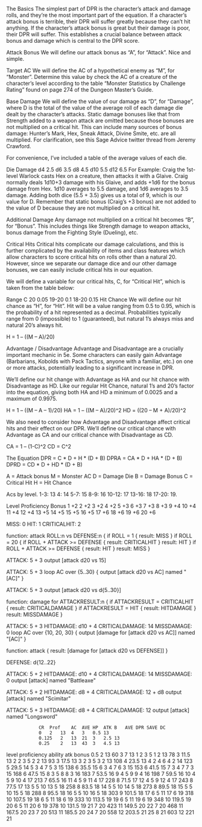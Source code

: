 The Basics
The simplest part of DPR is the character’s attack and damage rolls, and they’re the most important part of the equation. If a character’s attack bonus is terrible, their DPR will suffer greatly because they can’t hit anything. If the character’s attack bonus is great but their damage is poor, their DPR will suffer. This establishes a crucial balance between attack bonus and damage which is central to the DPR score.

Attack Bonus
We will define our attack bonus as “A”, for “Attack”. Nice and simple.

Target AC
We will define the AC of a hypothetical enemy as “M”, for “Monster”. Determine this value by check the AC of a creature of the character’s level according to the table “Monster Statistics by Challenge Rating” found on page 274 of the Dungeon Master’s Guide.

Base Damage
We will define the value of our damage as “D”, for “Damage”, where D is the total of the value of the average roll of each damage die dealt by the character’s attacks. Static damage bonuses like that from Strength added to a weapon attack are omitted because those bonuses are not multiplied on a critical hit. This can include many sources of bonus damage: Hunter’s Mark, Hex, Sneak Attack, Divine Smite, etc. are all multiplied. For clarification, see this Sage Advice twitter thread from Jeremy Crawford.

For convenience, I’ve included a table of the average values of each die.

Die	Damage
d4	2.5
d6	3.5
d8	4.5
d10	5.5
d12	6.5
For Example: Craig the 1st-level Warlock casts Hex on a creature, then attacks it with a Glaive. Craig normally deals 1d10+3 damage with his Glaive, and adds +1d6 for the bonus damage from Hex. 1d10 averages to 5.5 damage, and 1d6 averages to 3.5 damage. Adding both dice (5.5 + 3.5) gives us a total of 9, which is our value for D. Remember that static bonus (Craig’s +3 bonus) are not added to the value of D because they are not multiplied on a critical hit.

Additional Damage
Any damage not multiplied on a critical hit becomes “B”, for “Bonus”. This includes things like Strength damage to weapon attacks, bonus damage from the Fighting Style (Dueling), etc.

Critical Hits
Critical hits complicate our damage calculations, and this is further complicated by the availability of items and class features which allow characters to score critical hits on rolls other than a natural 20. However, since we separate our damage dice and our other damage bonuses, we can easily include critical hits in our equation.

We will define a variable for our critical hits, C, for “Critical Hit”, which is taken from the table below:

Range	C
20	0.05
19-20	0.1
18-20	0.15
Hit Chance
We will define our hit chance as “H”, for “Hit”. Hit will be a value ranging from 0.5 to 0.95, which is the probability of a hit represented as a decimal. Probabilities typically range from 0 (impossible) to 1 (guaranteed), but natural 1’s always miss and natural 20’s always hit.

H = 1 – ((M – A)/20)

Advantage / Disadvantage
Advantage and Disadvantage are a crucially important mechanic in 5e. Some characters can easily gain Advantage (Barbarians, Kobolds with Pack Tactics, anyone with a familiar, etc.) on one or more attacks, potentially leading to a significant increase in DPR.

We’ll define our hit change with Advantage as HA and our hit chance with Disadvantage as HD. Like our regular Hit Chance, natural 1’s and 20’s factor into the equation, giving both HA and HD a minimum of 0.0025 and a maximum of 0.9975.

H = 1 – ((M – A – 1)/20)
HA = 1 – ((M – A)/20)^2
HD = ((20 – M + A)/20)^2

We also need to consider how Advantage and Disadvantage affect critical hits and their effect on our DPR. We’ll define our critical chance with Advantage as CA and our critical chance with Disadvantage as CD.

CA = 1 – (1-C)^2
CD = C^2

The Equation
DPR = C * D + H * (D + B)
DPRA = CA * D + HA * (D + B)
DPRD = CD * D + HD * (D + B)

A = Attack bonus
M = Monster AC
D = Damage Die
B = Damage Bonus
C = Critical Hit
H = Hit Chance

Acs by level.
1-3: 13
4: 14
5-7: 15
8-9: 16
10-12: 17
13-16: 18
17-20: 19.


Level	Proficiency Bonus
1	+2
2	+2
3	+2
4	+2
5	+3
6	+3
7	+3
8	+3
9	+4
10	+4
11	+4
12	+4
13	+5
14	+5
15	+5
16	+5
17	+6
18	+6
19	+6
20	+6

MISS: 0
HIT: 1
CRITICALHIT: 2

function: attack ROLL:n vs DEFENSE:n {
 if ROLL = 1 { result: MISS }
 if ROLL = 20 {
  if ROLL + ATTACK >= DEFENSE { result: CRITICALHIT }
  result: HIT
 }
 if ROLL + ATTACK >= DEFENSE { result: HIT }
 result: MISS
}

ATTACK: 5 + 3
output [attack d20 vs 15]

ATTACK: 5 + 3
loop AC over {5..30} {
 output [attack d20 vs AC] named "[AC]"
}

ATTACK: 5 + 3
output [attack d20 vs d{5..30}]

function: damage for ATTACKRESULT:n {
 if ATTACKRESULT = CRITICALHIT {
  result: CRITICALDAMAGE
 }
 if ATTACKRESULT = HIT {
  result: HITDAMAGE
 }
 result: MISSDAMAGE
}

ATTACK: 5 + 3
HITDAMAGE: d10 + 4
CRITICALDAMAGE: 14
MISSDAMAGE: 0
loop AC over {10, 20, 30} {
 output [damage for [attack d20 vs AC]] named "[AC]"
}

function: attack {
 result: [damage for [attack d20 vs DEFENSE]]
}

DEFENSE: d{12..22}

ATTACK: 5 + 2
HITDAMAGE: d10 + 4
CRITICALDAMAGE: 14
MISSDAMAGE: 0
output [attack] named "Battleaxe"

ATTACK: 5 + 2
HITDAMAGE: d8 + 4
CRITICALDAMAGE: 12 + d8
output [attack] named "Scimitar"

ATTACK: 5 + 3
HITDAMAGE: d8 + 4
CRITICALDAMAGE: 12
output [attack] named "Longsword"

				CR	Prof	AC	AVE HP	ATK B	AVE DPR	SAVE DC
				0	2	13	4	3	0.5	13
				0.125	2	13	21	3	2.5	13
				0.25	2	13	43	3	4.5	13
level	proficiency	ability	atk bonus	0.5	2	13	60	3	7	13
1	2	3	5	1	2	13	78	3	11.5	13
2	2	3	5	2	2	13	93	3	17.5	13
3	2	3	5	3	2	13	108	4	23.5	13
4	2	4	6	4	2	14	123	5	29.5	14
5	3	4	7	5	3	15	138	6	35.5	15
6	3	4	7	6	3	15	153	6	41.5	15
7	3	4	7	7	3	15	168	6	47.5	15
8	3	5	8	8	3	16	183	7	53.5	16
9	4	5	9	9	4	16	198	7	59.5	16
10	4	5	9	10	4	17	213	7	65.5	16
11	4	5	9	11	4	17	228	8	71.5	17
12	4	5	9	12	4	17	243	8	77.5	17
13	5	5	10	13	5	18	258	8	83.5	18
14	5	5	10	14	5	18	273	8	89.5	18
15	5	5	10	15	5	18	288	8	95.5	18
16	5	5	10	16	5	18	303	9	101.5	18
17	6	5	11	17	6	19	318	10	107.5	19
18	6	5	11	18	6	19	333	10	113.5	19
19	6	5	11	19	6	19	348	10	119.5	19
20	6	5	11	20	6	19	378	10	131.5	19
				21	7	20	423	11	149.5	20
				22	7	20	468	11	167.5	20
				23	7	20	513	11	185.5	20
				24	7	20	558	12	203.5	21
				25	8	21	603	12	221	21

